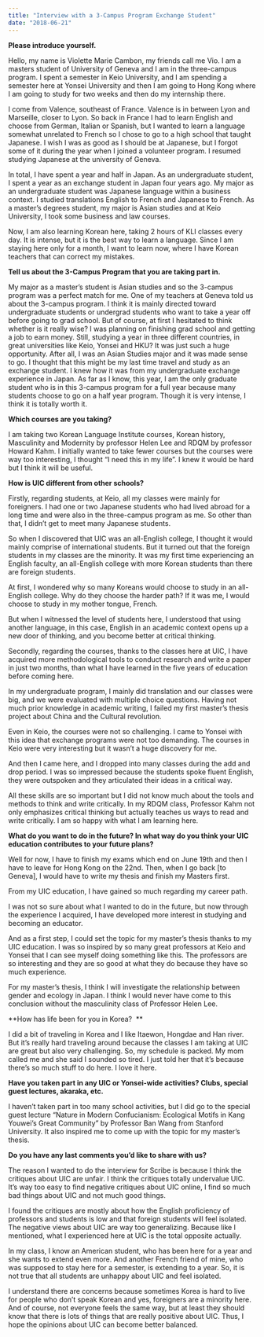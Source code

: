 ```yaml
---
title: "Interview with a 3-Campus Program Exchange Student"
date: "2018-06-21"
---
```


**Please introduce yourself.**

Hello, my name is Violette Marie Cambon, my friends call me Vio. I am a masters student of University of Geneva and I am in the three-campus program. I spent a semester in Keio University, and I am spending a semester here at Yonsei University and then I am going to Hong Kong where I am going to study for two weeks and then do my internship there.

I come from Valence, southeast of France. Valence is in between Lyon and Marseille, closer to Lyon. So back in France I had to learn English and choose from German, Italian or Spanish, but I wanted to learn a language somewhat unrelated to French so I chose to go to a high school that taught Japanese. I wish I was as good as I should be at Japanese, but I forgot some of it during the year when I joined a volunteer program. I resumed studying Japanese at the university of Geneva.

In total, I have spent a year and half in Japan. As an undergraduate student, I spent a year as an exchange student in Japan four years ago. My major as an undergraduate student was Japanese language within a business context. I studied translations English to French and Japanese to French. As a master’s degrees student, my major is Asian studies and at Keio University, I took some business and law courses.

Now, I am also learning Korean here, taking 2 hours of KLI classes every day. It is intense, but it is the best way to learn a language. Since I am staying here only for a month, I want to learn now, where I have Korean teachers that can correct my mistakes.

**Tell us about the 3-Campus Program that you are taking part in.**

My major as a master’s student is Asian studies and so the 3-campus program was a perfect match for me. One of my teachers at Geneva told us about the 3-campus program. I think it is mainly directed toward undergraduate students or undergrad students who want to take a year off before going to grad school. But of course, at first I hesitated to think whether is it really wise? I was planning on finishing grad school and getting a job to earn money. Still, studying a year in three different countries, in great universities like Keio, Yonsei and HKU? It was just such a huge opportunity. After all, I was an Asian Studies major and it was made sense to go. I thought that this might be my last time travel and study as an exchange student. I knew how it was from my undergraduate exchange experience in Japan. As far as I know, this year, I am the only graduate student who is in this 3-campus program for a full year because many students choose to go on a half year program. Though it is very intense, I think it is totally worth it.

**Which courses are you taking?**

I am taking two Korean Language Institute courses, Korean history, Masculinity and Modernity by professor Helen Lee and RDQM by professor Howard Kahm. I initially wanted to take fewer courses but the courses were way too interesting, I thought “I need this in my life”. I knew it would be hard but I think it will be useful.

**How is UIC different from other schools?**

Firstly, regarding students, at Keio, all my classes were mainly for foreigners. I had one or two Japanese students who had lived abroad for a long time and were also in the three-campus program as me. So other than that, I didn’t get to meet many Japanese students.

So when I discovered that UIC was an all-English college, I thought it would mainly comprise of international students. But it turned out that the foreign students in my classes are the minority. It was my first time experiencing an English faculty, an all-English college with more Korean students than there are foreign students.

At first, I wondered why so many Koreans would choose to study in an all-English college. Why do they choose the harder path? If it was me, I would choose to study in my mother tongue, French.

But when I witnessed the level of students here, I understood that using another language, in this case, English in an academic context opens up a new door of thinking, and you become better at critical thinking.  

Secondly, regarding the courses, thanks to the classes here at UIC, I have acquired more methodological tools to conduct research and write a paper in just two months, than what I have learned in the five years of education before coming here.

In my undergraduate program, I mainly did translation and our classes were big, and we were evaluated with multiple choice questions. Having not much prior knowledge in academic writing, I failed my first master’s thesis project about China and the Cultural revolution.

Even in Keio, the courses were not so challenging. I came to Yonsei with this idea that exchange programs were not too demanding. The courses in Keio were very interesting but it wasn’t a huge discovery for me.

And then I came here, and I dropped into many classes during the add and drop period. I was so impressed because the students spoke fluent English, they were outspoken and they articulated their ideas in a critical way.

All these skills are so important but I did not know much about the tools and methods to think and write critically. In my RDQM class, Professor Kahm not only emphasizes critical thinking but actually teaches us ways to read and write critically. I am so happy with what I am learning here.

**What do you want to do in the future? In what way do you think your UIC education contributes to your future plans?**

Well for now, I have to finish my exams which end on June 19th and then I have to leave for Hong Kong on the 22nd. Then, when I go back \[to Geneva\], I would have to write my thesis and finish my Masters first.

From my UIC education, I have gained so much regarding my career path.

I was not so sure about what I wanted to do in the future, but now through the experience I acquired, I have developed more interest in studying and becoming an educator.

And as a first step, I could set the topic for my master’s thesis thanks to my UIC education. I was so inspired by so many great professors at Keio and Yonsei that I can see myself doing something like this. The professors are so interesting and they are so good at what they do because they have so much experience.

For my master’s thesis, I think I will investigate the relationship between gender and ecology in Japan. I think I would never have come to this conclusion without the masculinity class of Professor Helen Lee.

**How has life been for you in Korea?  **

I did a bit of traveling in Korea and I like Itaewon, Hongdae and Han river. But it’s really hard traveling around because the classes I am taking at UIC are great but also very challenging. So, my schedule is packed. My mom called me and she said I sounded so tired. I just told her that it’s because there’s so much stuff to do here. I love it here.

**Have you taken part in any UIC or Yonsei-wide activities? Clubs, special guest lectures, akaraka, etc.**

I haven’t taken part in too many school activities, but I did go to the special guest lecture “Nature in Modern Confucianism: Ecological Motifs in Kang Youwei’s Great Community” by Professor Ban Wang from Stanford University. It also inspired me to come up with the topic for my master’s thesis.

**Do you have any last comments you’d like to share with us?**

The reason I wanted to do the interview for Scribe is because I think the critiques about UIC are unfair. I think the critiques totally undervalue UIC. It’s way too easy to find negative critiques about UIC online, I find so much bad things about UIC and not much good things.

I found the critiques are mostly about how the English proficiency of professors and students is low and that foreign students will feel isolated. The negative views about UIC are way too generalizing. Because like I mentioned, what I experienced here at UIC is the total opposite actually.

In my class, I know an American student, who has been here for a year and she wants to extend even more. And another French friend of mine, who was supposed to stay here for a semester, is extending to a year. So, it is not true that all students are unhappy about UIC and feel isolated.

I understand there are concerns because sometimes Korea is hard to live for people who don’t speak Korean and yes, foreigners are a minority here. And of course, not everyone feels the same way, but at least they should know that there is lots of things that are really positive about UIC. Thus, I hope the opinions about UIC can become better balanced.
